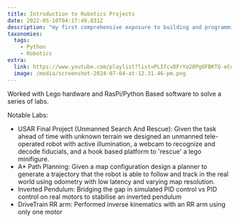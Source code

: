 ```yaml
---
title: Introduction to Robotics Projects
date: 2022-05-10T04:17:49.831Z
description: "my first comprehensive exposure to building and programming robots "
taxonomies:
  tags:
    - Python
    - Robotics
extra:
  link: https://www.youtube.com/playlist?list=PLIfcvDFrYo28PgOFBKTQ-eCd9p10_5eGt
  image: /media/screenshot-2024-07-04-at-12.31.46-pm.png
---
```

W﻿orked with Lego hardware and RasPi/Python Based software to solve a series of labs.

N﻿otable Labs:

*  ﻿USAR  Final Project (Unmanned Search And Rescue): Given the task ahead of time with unknown terrain we designed an unmanned tele-operated robot with active illumination, a webcam to recognize and decode fiducials, and a hook based platform to 'rescue' a lego minifigure.
* A﻿* Path Planning: Given a map configuration design a planner to generate a trajectory that the robot is able to follow and track in the real world using odometry with low latency and varying map resolution.
* I﻿nverted Pendulum: Bridging the gap in simulated PID control vs PID control on real motors to stabilise an inverted pendulum
* D﻿riveTrain RR arm: Performed inverse kinematics with an RR arm using only one motor